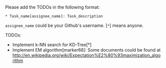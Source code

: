 Please add the TODOs in the following format:
```
* Task_name[assignee_name]: Task_description
```

`assignee_name` could be your Github's username. [`*`] means anyone.

TODOs:

* Implement k-NN search for KD-Tree[*]
* Implement EM algorithm[marker68]: Some documents could be found at http://en.wikipedia.org/wiki/Expectation%E2%80%93maximization_algorithm
